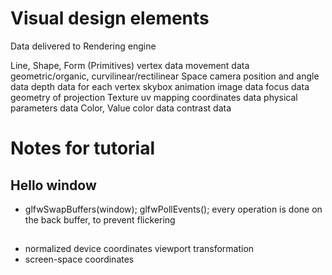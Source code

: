 
# Visual design elements
Data delivered to Rendering engine

Line, Shape, Form (Primitives)
	vertex data
	movement data
		geometric/organic, curvilinear/rectilinear
Space
	camera position and angle data
	depth data for each vertex
	skybox animation image data
	focus data
		geometry of projection
Texture
	uv mapping coordinates data
	physical parameters data
Color, Value
	color data
	contrast data



# Notes for tutorial


## Hello window
- glfwSwapBuffers(window); glfwPollEvents();
	every operation is done on the back buffer, to prevent flickering

## 
- normalized device coordinates
	viewport transformation
- screen-space coordinates